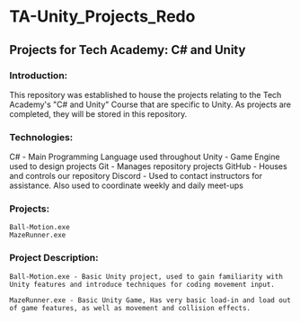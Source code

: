 # TA-Unity_Projects_Redo
## Projects for Tech Academy: C# and Unity

### Introduction: 
This repository was established to house the projects relating to the Tech Academy's "C# and Unity" Course that are specific to Unity. As projects are completed, they will be stored in this repository.

### Technologies:
C# - Main Programming Language used throughout
Unity - Game Engine used to design projects
Git - Manages repository projects
GitHub - Houses and controls our repository
Discord - Used to contact instructors for assistance. Also used to coordinate weekly and daily meet-ups

### Projects:
	Ball-Motion.exe
    MazeRunner.exe

### Project Description:
	Ball-Motion.exe - Basic Unity project, used to gain familiarity with Unity features and introduce techniques for coding movement input.

    MazeRunner.exe - Basic Unity Game, Has very basic load-in and load out of game features, as well as movement and collision effects.
